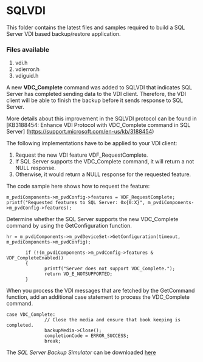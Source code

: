 # SQLVDI
This folder contains the latest files and samples required to build a SQL Server VDI based backup/restore application.

### Files available
1. vdi.h
2. vdierror.h
3. vdiguid.h

A new **VDC_Complete** command was added to SQLVDI that indicates SQL Server has completed sending data to the VDI client. Therefore, the VDI client will be able to finish the backup before it sends response to SQL Server.

More details about this improvement in the SQLVDI protocol can be found in [KB3188454: Enhance VDI Protocol with VDC_Complete command in SQL Server] (https://support.microsoft.com/en-us/kb/3188454)

The following implementations have to be applied to your VDI client:

1. Request the new VDI feature VDF_RequestComplete.
2. If SQL Server supports the VDC_Complete command, it will return a not NULL response.
3. Otherwise, it would return a NULL response for the requested feature.

The code sample here shows how to request the feature: 
```
m_pvdiComponents->m_pvdConfig->features = VDF_RequestComplete;
printf("Requested features to SQL Server: 0x{0:X}", m_pvdiComponents->m_pvdConfig->features);
```
Determine whether the SQL Server supports the new VDC_Complete command by using the GetConfiguration function.

```
hr = m_pvdiComponents->m_pvdDeviceSet->GetConfiguration(timeout, m_pvdiComponents->m_pvdConfig);

       if (!(m_pvdiComponents->m_pvdConfig->features & VDF_CompleteEnabled))
       {
              printf("Server does not support VDC_Complete.");
              return VD_E_NOTSUPPORTED;
       }
```
When you process the VDI messages that are fetched by the GetCommand function, add an additional case statement to process the VDC_Complete command.
```
case VDC_Complete:
              // Close the media and ensure that book keeping is completed.
              backupMedia->Close();
              completionCode = ERROR_SUCCESS;
              break;
```
The *SQL Server Backup Simulator* can be downloaded [here](https://github.com/Microsoft/tigertoolbox/releases)
